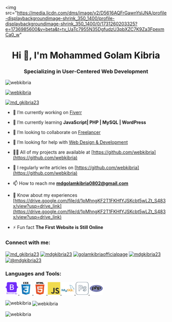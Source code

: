 <img src="https://media.licdn.com/dms/image/v2/D5616AQFrGawnYslJNA/profile-displaybackgroundimage-shrink_350_1400/profile-displaybackgroundimage-shrink_350_1400/0/1731260203325?e=1736985600&v=beta&t=tv_UaTc7955N35DgfudzU3pbXZC7K9Za3FpexmCa0_w"


<h1 align="center">Hi 👋, I'm Mohammed Golam Kibria</h1>
<h3 align="center">Specializing in User-Centered Web Development</h3>

<p align="left"> <img src="https://komarev.com/ghpvc/?username=webkibria&label=Profile%20views&color=0e75b6&style=flat" alt="webkibria" /> </p>

<p align="left"> <a href="https://github.com/ryo-ma/github-profile-trophy"><img src="https://github-profile-trophy.vercel.app/?username=webkibria" alt="webkibria" /></a> </p>

<p align="left"> <a href="https://twitter.com/md_gkibria23" target="blank"><img src="https://img.shields.io/twitter/follow/md_gkibria23?logo=twitter&style=for-the-badge" alt="md_gkibria23" /></a> </p>

- 🔭 I’m currently working on [Fiverr](https://www.fiverr.com/g_kibria/buying?source=avatar_menu_profile)

- 🌱 I’m currently learning **JavaScript| PHP | MySQL | WordPress**

- 👯 I’m looking to collaborate on [Freelancer](https://www.freelancer.com/u/mdkibria23)

- 🤝 I’m looking for help with [Web Design & Development](https://github.com/webkibria)

- 👨‍💻 All of my projects are available at [https://github.com/webkibria](https://github.com/webkibria)

- 📝 I regularly write articles on [https://github.com/webkibria](https://github.com/webkibria)

- 📫 How to reach me **mdgolamkibria0802@gmail.com**

- 📄 Know about my experiences [https://drive.google.com/file/d/1pMhngKF2T1FKHfYJSKcbt5wLZt_S483x/view?usp=drive_link](https://drive.google.com/file/d/1pMhngKF2T1FKHfYJSKcbt5wLZt_S483x/view?usp=drive_link)

- ⚡ Fun fact **The First Website is Still Online**

<h3 align="left">Connect with me:</h3>
<p align="left">
<a href="https://twitter.com/md_gkibria23" target="blank"><img align="center" src="https://raw.githubusercontent.com/rahuldkjain/github-profile-readme-generator/master/src/images/icons/Social/twitter.svg" alt="md_gkibria23" height="30" width="40" /></a>
<a href="https://linkedin.com/in/mdgkibria23" target="blank"><img align="center" src="https://raw.githubusercontent.com/rahuldkjain/github-profile-readme-generator/master/src/images/icons/Social/linked-in-alt.svg" alt="mdgkibria23" height="30" width="40" /></a>
<a href="https://fb.com/golamkibriaofficialpage" target="blank"><img align="center" src="https://raw.githubusercontent.com/rahuldkjain/github-profile-readme-generator/master/src/images/icons/Social/facebook.svg" alt="golamkibriaofficialpage" height="30" width="40" /></a>
<a href="https://instagram.com/mdgkibria23" target="blank"><img align="center" src="https://raw.githubusercontent.com/rahuldkjain/github-profile-readme-generator/master/src/images/icons/Social/instagram.svg" alt="mdgkibria23" height="30" width="40" /></a>
<a href="https://www.youtube.com/c/@mdgkibria23" target="blank"><img align="center" src="https://raw.githubusercontent.com/rahuldkjain/github-profile-readme-generator/master/src/images/icons/Social/youtube.svg" alt="@mdgkibria23" height="30" width="40" /></a>
</p>

<h3 align="left">Languages and Tools:</h3>
<p align="left"> <a href="https://getbootstrap.com" target="_blank" rel="noreferrer"> <img src="https://raw.githubusercontent.com/devicons/devicon/master/icons/bootstrap/bootstrap-plain-wordmark.svg" alt="bootstrap" width="40" height="40"/> </a> <a href="https://www.w3schools.com/css/" target="_blank" rel="noreferrer"> <img src="https://raw.githubusercontent.com/devicons/devicon/master/icons/css3/css3-original-wordmark.svg" alt="css3" width="40" height="40"/> </a> <a href="https://www.w3.org/html/" target="_blank" rel="noreferrer"> <img src="https://raw.githubusercontent.com/devicons/devicon/master/icons/html5/html5-original-wordmark.svg" alt="html5" width="40" height="40"/> </a> <a href="https://developer.mozilla.org/en-US/docs/Web/JavaScript" target="_blank" rel="noreferrer"> <img src="https://raw.githubusercontent.com/devicons/devicon/master/icons/javascript/javascript-original.svg" alt="javascript" width="40" height="40"/> </a> <a href="https://www.mysql.com/" target="_blank" rel="noreferrer"> <img src="https://raw.githubusercontent.com/devicons/devicon/master/icons/mysql/mysql-original-wordmark.svg" alt="mysql" width="40" height="40"/> </a> <a href="https://www.photoshop.com/en" target="_blank" rel="noreferrer"> <img src="https://raw.githubusercontent.com/devicons/devicon/master/icons/photoshop/photoshop-line.svg" alt="photoshop" width="40" height="40"/> </a> <a href="https://www.php.net" target="_blank" rel="noreferrer"> <img src="https://raw.githubusercontent.com/devicons/devicon/master/icons/php/php-original.svg" alt="php" width="40" height="40"/> </a> </p>

<p><img align="left" src="https://github-readme-stats.vercel.app/api/top-langs?username=webkibria&show_icons=true&locale=en&layout=compact" alt="webkibria" /></p>

<p>&nbsp;<img align="center" src="https://github-readme-stats.vercel.app/api?username=webkibria&show_icons=true&locale=en" alt="webkibria" /></p>

<p><img align="center" src="https://github-readme-streak-stats.herokuapp.com/?user=webkibria&" alt="webkibria" /></p>
